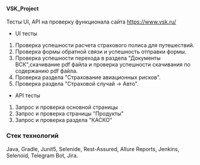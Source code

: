 #### VSK_Project

Тесты UI, API на проверку функционала сайта https://www.vsk.ru/
* UI тесты
1. Проверка успешности расчета страхового полиса для путешествий. 
2. Проверка формы обратной связи и успешность отправки формы.
3. Проверка успешности перехода в раздела "Документы ВСК",скачивание pdf файла и проверка успешности скачивания по содержанию pdf файла. 
4. Проверка раздела "Страхование авиационных рисков". 
5. Проверка раздела "Страховой случай -> Авто".  

* API тесты
1. Запрос и проверка основной страницы
2. Запрос и проверка страницы "Продукты"
3. Запрос и проверка раздела "КАСКО"

### Стек технологий
Java, Gradle, Junit5, Selenide, Rest-Assured, Allure Reports, Jenkins, Selenoid, Telegram Bot, Jira.



